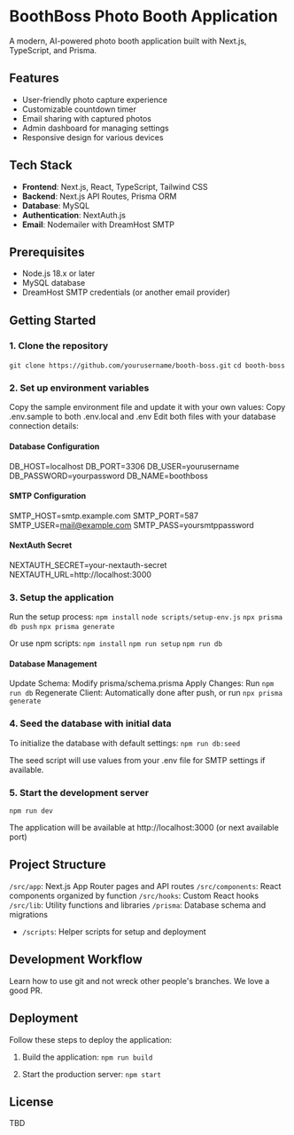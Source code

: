 # BoothBoss Photo Booth Application

A modern, AI-powered photo booth application built with Next.js, TypeScript, and Prisma.

## Features

- User-friendly photo capture experience
- Customizable countdown timer
- Email sharing with captured photos
- Admin dashboard for managing settings
- Responsive design for various devices

## Tech Stack

- **Frontend**: Next.js, React, TypeScript, Tailwind CSS
- **Backend**: Next.js API Routes, Prisma ORM
- **Database**: MySQL
- **Authentication**: NextAuth.js
- **Email**: Nodemailer with DreamHost SMTP

## Prerequisites

- Node.js 18.x or later
- MySQL database
- DreamHost SMTP credentials (or another email provider)

## Getting Started

### 1. Clone the repository

`git clone https://github.com/yourusername/booth-boss.git`
`cd booth-boss`

### 2. Set up environment variables

Copy the sample environment file and update it with your own values:
Copy .env.sample to both .env.local and .env
Edit both files with your database connection details:

#### Database Configuration
DB_HOST=localhost
DB_PORT=3306
DB_USER=yourusername
DB_PASSWORD=yourpassword
DB_NAME=boothboss

#### SMTP Configuration
SMTP_HOST=smtp.example.com
SMTP_PORT=587
SMTP_USER=mail@example.com
SMTP_PASS=yoursmtppassword

#### NextAuth Secret
NEXTAUTH_SECRET=your-nextauth-secret
NEXTAUTH_URL=http://localhost:3000

### 3. Setup the application

Run the setup process:
`npm install`
`node scripts/setup-env.js`
`npx prisma db push`
`npx prisma generate`

Or use npm scripts:
`npm install`
`npm run setup`
`npm run db`

#### Database Management

Update Schema: Modify prisma/schema.prisma
Apply Changes: Run `npm run db`
Regenerate Client: Automatically done after push, or run `npx prisma generate`

### 4. Seed the database with initial data

To initialize the database with default settings:
`npm run db:seed`

The seed script will use values from your .env file for SMTP settings if available.

### 5. Start the development server
`npm run dev`

The application will be available at http://localhost:3000 (or next available port)

## Project Structure

`/src/app`: Next.js App Router pages and API routes
`/src/components`: React components organized by function
`/src/hooks`: Custom React hooks
`/src/lib`: Utility functions and libraries
`/prisma`: Database schema and migrations
- `/scripts`: Helper scripts for setup and deployment

## Development Workflow

Learn how to use git and not wreck other people's branches. 
We love a good PR.

## Deployment

Follow these steps to deploy the application:

1. Build the application:
`npm run build`

2. Start the production server:
`npm start`

## License
TBD
